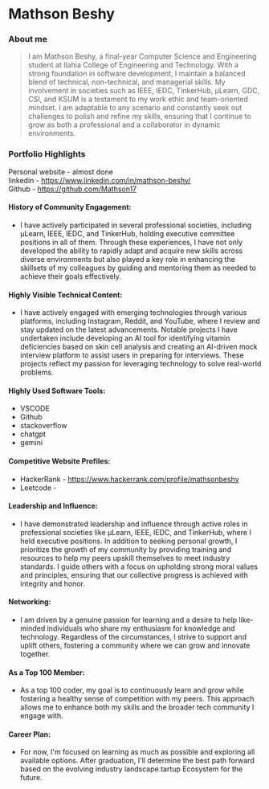 # Mathson Beshy

### About me

> I am Mathson Beshy, a final-year Computer Science and Engineering student at Ilahia College of Engineering
and Technology. With a strong foundation in software development, I maintain a balanced blend of technical,
non-technical, and managerial skills. My involvement in societies such as IEEE, IEDC, TinkerHub, µLearn,
GDC, CSI, and KSUM is a testament to my work ethic and team-oriented mindset. I am adaptable to any
scenario and constantly seek out challenges to polish and refine my skills, ensuring that I continue to grow as
both a professional and a collaborator in dynamic environments.



### Portfolio Highlights
Personal website - almost done <br>
linkedin - https://www.linkedin.com/in/mathson-beshy/ <br>
Github - https://github.com/Mathson17


#### History of Community Engagement:

-  I have actively participated in several professional societies, including µLearn, IEEE, IEDC, and TinkerHub, holding executive committee positions in all of them. Through these experiences, I have not only developed the ability to rapidly adapt and acquire new skills across diverse environments but also played a key role in enhancing the skillsets of my colleagues by guiding and mentoring them as needed to achieve their goals effectively.

#### Highly Visible Technical Content:

- I have actively engaged with emerging technologies through various platforms, including Instagram, Reddit, and YouTube, where I review and stay updated on the latest advancements. Notable projects I have undertaken include developing an AI tool for identifying vitamin deficiencies based on skin cell analysis and creating an AI-driven mock interview platform to assist users in preparing for interviews. These projects reflect my passion for leveraging technology to solve real-world problems.

#### Highly Used Software Tools:

- VSCODE
- Github
- stackoverflow
- chatgpt
- gemini

#### Competitive Website Profiles:

- HackerRank - https://www.hackerrank.com/profile/mathsonbeshy
- Leetcode -
#### Leadership and Influence:

- I have demonstrated leadership and influence through active roles in professional societies like µLearn, IEEE, IEDC, and TinkerHub, where I held executive positions. In addition to seeking personal growth, I prioritize the growth of my community by providing training and resources to help my peers upskill themselves to meet industry standards. I guide others with a focus on upholding strong moral values and principles, ensuring that our collective progress is achieved with integrity and honor.

#### Networking:

- I am driven by a genuine passion for learning and a desire to help like-minded individuals who share my enthusiasm for knowledge and technology. Regardless of the circumstances, I strive to support and uplift others, fostering a community where we can grow and innovate together.

#### As a Top 100 Member:

- As a top 100 coder, my goal is to continuously learn and grow while fostering a healthy sense of competition with my peers. This approach allows me to enhance both my skills and the broader tech community I engage with.

#### Career Plan:

- For now, I'm focused on learning as much as possible and exploring all available options. After graduation, I'll determine the best path forward based on the evolving industry landscape.tartup Ecosystem for the future.
